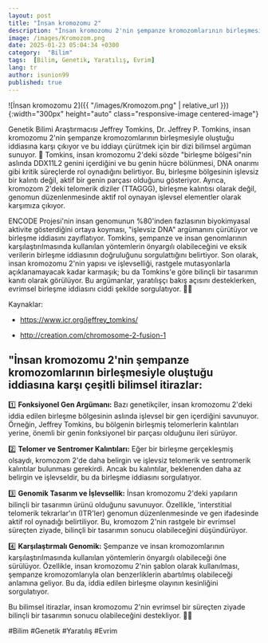 ```yaml
---
layout: post
title: "İnsan kromozomu 2"
description: "İnsan kromozomu 2'nin şempanze kromozomlarının birleşmesiyle oluştuğu iddiasına yaratılışçılar tarafından getirilen bilimsel itirazlar"
image: /images/Kromozom.png
date: 2025-01-23 05:04:34 +0300
category:  "Bilim"
tags:  [Bilim, Genetik, Yaratılış, Evrim]
lang: tr
author: isunion99
published: true
---
```


![İnsan kromozomu 2]({{ "/images/Kromozom.png" | relative_url }}){:width="300px" height="auto" class="responsive-image centered-image"}

Genetik Bilimi Araştırmacısı Jeffrey Tomkins, Dr. Jeffrey P. Tomkins, insan kromozomu 2'nin şempanze kromozomlarının birleşmesiyle oluştuğu iddiasına karşı çıkıyor ve bu iddiayı çürütmek için bir dizi bilimsel argüman sunuyor. 🧬 Tomkins, insan kromozomu 2'deki sözde "birleşme bölgesi"nin aslında DDX11L2 genini içerdiğini ve bu genin hücre bölünmesi, DNA onarımı gibi kritik süreçlerde rol oynadığını belirtiyor. Bu, birleşme bölgesinin işlevsiz bir kalıntı değil, aktif bir genin parçası olduğunu gösteriyor. Ayrıca, kromozom 2'deki telomerik diziler (TTAGGG), birleşme kalıntısı olarak değil, genomun düzenlenmesinde aktif rol oynayan işlevsel elementler olarak karşımıza çıkıyor. 

ENCODE Projesi'nin insan genomunun %80'inden fazlasının biyokimyasal aktivite gösterdiğini ortaya koyması, "işlevsiz DNA" argümanını çürütüyor ve birleşme iddiasını zayıflatıyor. Tomkins, şempanze ve insan genomlarının karşılaştırılmasında kullanılan yöntemlerin önyargılı olabileceğini ve eksik verilerin birleşme iddiasının doğruluğunu sorgulattığını belirtiyor. Son olarak, insan kromozomu 2'nin yapısı ve işlevselliği, rastgele mutasyonlarla açıklanamayacak kadar karmaşık; bu da Tomkins'e göre bilinçli bir tasarımın kanıtı olarak görülüyor. Bu argümanlar, yaratılışçı bakış açısını desteklerken, evrimsel birleşme iddiasını ciddi şekilde sorgulatıyor. 🧬✨

Kaynaklar:

- https://www.icr.org/jeffrey_tomkins/

- http://creation.com/chromosome-2-fusion-1














## **"İnsan kromozomu 2'nin şempanze kromozomlarının birleşmesiyle oluştuğu iddiasına karşı çeşitli bilimsel itirazlar:**

1️⃣ **Fonksiyonel Gen Argümanı:** Bazı genetikçiler, insan kromozomu 2'deki iddia edilen birleşme bölgesinin aslında işlevsel bir gen içerdiğini savunuyor. Örneğin, Jeffrey Tomkins, bu bölgenin birleşmiş telomerlerin kalıntıları yerine, önemli bir genin fonksiyonel bir parçası olduğunu ileri sürüyor.

2️⃣ **Telomer ve Sentromer Kalıntıları:** Eğer bir birleşme gerçekleşmiş olsaydı, kromozom 2'de daha belirgin ve işlevsiz telomerik ve sentromerik kalıntılar bulunması gerekirdi. Ancak bu kalıntılar, beklenenden daha az belirgin ve işlevseldir, bu da birleşme iddiasını sorgulatıyor.

3️⃣ **Genomik Tasarım ve İşlevsellik:** İnsan kromozomu 2'deki yapıların bilinçli bir tasarımın ürünü olduğunu savunuyor. Özellikle, 'interstitial telomerik tekrarlar'ın (ITR'ler) genomun düzenlenmesinde ve gen ifadesinde aktif rol oynadığı belirtiliyor. Bu, kromozom 2'nin rastgele bir evrimsel süreçten ziyade, bilinçli bir tasarımın sonucu olabileceğini düşündürüyor.

4️⃣ **Karşılaştırmalı Genomik:** Şempanze ve insan kromozomlarının karşılaştırılmasında kullanılan yöntemlerin önyargılı olabileceği öne sürülüyor. Özellikle, insan kromozomu 2'nin şablon olarak kullanılması, şempanze kromozomlarıyla olan benzerliklerin abartılmış olabileceği anlamına geliyor. Bu da, iddia edilen birleşme olayının kesinliğini sorgulatıyor.

Bu bilimsel itirazlar, insan kromozomu 2'nin evrimsel bir süreçten ziyade bilinçli bir tasarımın sonucu olabileceğini destekliyor. 🧬✨

#Bilim #Genetik #Yaratılış #Evrim
